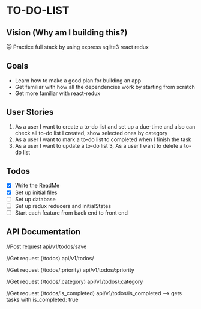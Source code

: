 # TO-DO-LIST
## Vision (Why am I building this?)
:cat: Practice full stack by using express sqlite3 react redux

## Goals
* Learn how to make a good plan for building an app
* Get familiar with how all the dependencies work by starting from scratch
* Get more familiar with react-redux

## User Stories 
1. As a user I want to create a to-do list and set up a due-time and also can check all to-do list I created, show selected ones by category
2. As a user I want to mark a to-do list to completed when I finish the task
3. As a user I want to update a to-do list
3, As a user I want to delete a to-do list

## Todos
- [x] Write the ReadMe
- [x] Set up initial files
- [ ] Set up database 
- [ ] Set up redux reducers and initialStates
- [ ] Start each feature from back end to front end 

## API Documentation
//Post request  api/v1/todos/save

//Get request (/todos) api/v1/todos/

//Get request (/todos/:priority) api/v1/todos/:priority

//Get request (/todos/:category) api/v1/todos/:category

//Get request (/todos/is_completed) api/v1/todos/is_completed --> gets tasks with is_completed: true
